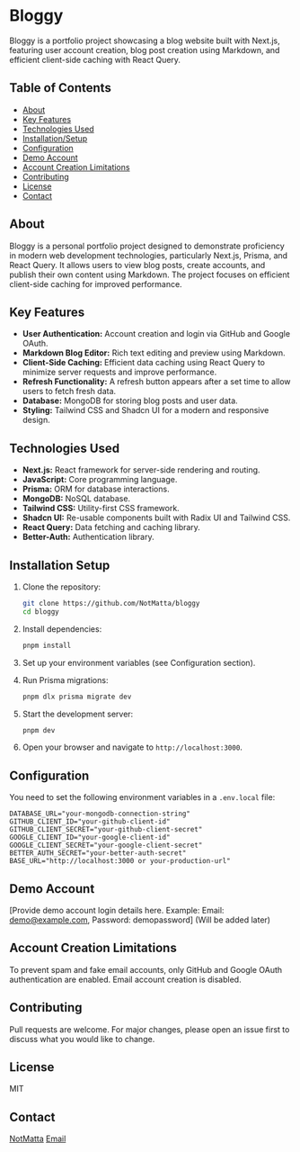 # Bloggy

Bloggy is a portfolio project showcasing a blog website built with Next.js, featuring user account creation, blog post creation using Markdown, and efficient client-side caching with React Query.

## Table of Contents

-   [About](#about)
-   [Key Features](#key-features)
-   [Technologies Used](#technologies-used)
-   [Installation/Setup](#installation-setup)
-   [Configuration](#configuration)
-   [Demo Account](#demo-account)
-   [Account Creation Limitations](#account-creation-limitations)
-   [Contributing](#contributing)
-   [License](#license)
-   [Contact](#contact)

## About

Bloggy is a personal portfolio project designed to demonstrate proficiency in modern web development technologies, particularly Next.js, Prisma, and React Query. It allows users to view blog posts, create accounts, and publish their own content using Markdown. The project focuses on efficient client-side caching for improved performance.

## Key Features

-   **User Authentication:** Account creation and login via GitHub and Google OAuth.
-   **Markdown Blog Editor:** Rich text editing and preview using Markdown.
-   **Client-Side Caching:** Efficient data caching using React Query to minimize server requests and improve performance.
-   **Refresh Functionality:** A refresh button appears after a set time to allow users to fetch fresh data.
-   **Database:** MongoDB for storing blog posts and user data.
-   **Styling:** Tailwind CSS and Shadcn UI for a modern and responsive design.

## Technologies Used

-   **Next.js:** React framework for server-side rendering and routing.
-   **JavaScript:** Core programming language.
-   **Prisma:** ORM for database interactions.
-   **MongoDB:** NoSQL database.
-   **Tailwind CSS:** Utility-first CSS framework.
-   **Shadcn UI:** Re-usable components built with Radix UI and Tailwind CSS.
-   **React Query:** Data fetching and caching library.
-   **Better-Auth:** Authentication library.

## Installation Setup

1.  Clone the repository:

    ```bash
    git clone https://github.com/NotMatta/bloggy
    cd bloggy
    ```

2.  Install dependencies:

    ```bash
    pnpm install
    ```

3.  Set up your environment variables (see Configuration section).
4.  Run Prisma migrations:

    ```bash
    pnpm dlx prisma migrate dev
    ```

5.  Start the development server:

    ```bash
    pnpm dev
    ```

6.  Open your browser and navigate to `http://localhost:3000`.

## Configuration

You need to set the following environment variables in a `.env.local` file:

```
DATABASE_URL="your-mongodb-connection-string"
GITHUB_CLIENT_ID="your-github-client-id"
GITHUB_CLIENT_SECRET="your-github-client-secret"
GOOGLE_CLIENT_ID="your-google-client-id"
GOOGLE_CLIENT_SECRET="your-google-client-secret"
BETTER_AUTH_SECRET="your-better-auth-secret"
BASE_URL="http://localhost:3000 or your-production-url"
```

## Demo Account

[Provide demo account login details here. Example: Email: demo@example.com, Password: demopassword] (Will be added later)

## Account Creation Limitations

To prevent spam and fake email accounts, only GitHub and Google OAuth authentication are enabled. Email account creation is disabled.

## Contributing

Pull requests are welcome. For major changes, please open an issue first to discuss what you would like to change.

## License

MIT

## Contact

[NotMatta](https://github.com/NotMatta)
[Email](mailto:mat.ryn667@proton.me)

